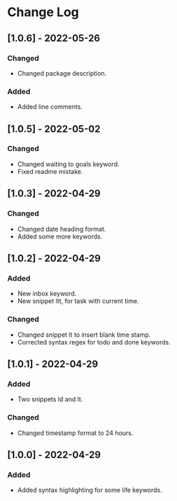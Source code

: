 # Change Log

## [1.0.6] - 2022-05-26
### Changed
- Changed package description.
### Added
- Added line comments.

## [1.0.5] - 2022-05-02
### Changed
- Changed waiting to goals keyword.
- Fixed readme mistake.

## [1.0.3] - 2022-04-29
### Changed
- Changed date heading format.
- Added some more keywords.

## [1.0.2] - 2022-04-29
### Added
- New inbox keyword.
- New snippet ltt, for task with current time.
### Changed
- Changed snippet lt to insert blank time stamp.
- Corrected syntax regex for todo and done keywords.

## [1.0.1] - 2022-04-29
### Added
- Two snippets ld and lt.
### Changed
- Changed timestamp format to 24 hours.

## [1.0.0] - 2022-04-29
### Added
- Added syntax highlighting for some life keywords.